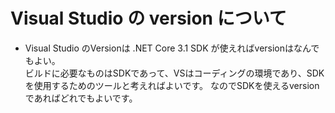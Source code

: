 # Visual Studio の version について

- Visual Studio のVersionは .NET Core 3.1 SDK が使えればversionはなんでもよい。  
  ビルドに必要なものはSDKであって、VSはコーディングの環境であり、SDKを使用するためのツールと考えればよいです。
  なのでSDKを使えるversionであればどれでもよいです。
